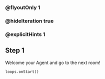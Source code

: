 ### @flyoutOnly 1
### @hideIteration true 
### @explicitHints 1

## Step 1
Welcome your Agent and go to the next room!


```ghost
loops.onStart()
```

